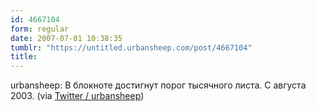 ```yaml
---
id: 4667104
form: regular
date: 2007-07-01 10:38:35
tumblr: "https://untitled.urbansheep.com/post/4667104"
title:
---
```


<p>urbansheep: В блокноте достигнут порог тысячного листа. С августа 2003. (via <a href="http://twitter.com/urbansheep/statuses/128882132">Twitter / urbansheep</a>)</p>

